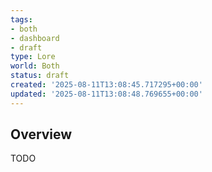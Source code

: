 ```yaml
---
tags:
- both
- dashboard
- draft
type: Lore
world: Both
status: draft
created: '2025-08-11T13:08:45.717295+00:00'
updated: '2025-08-11T13:08:48.769655+00:00'
---
```



## Overview

TODO
